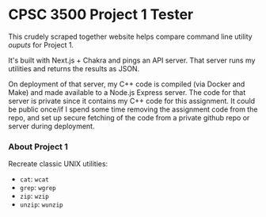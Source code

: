# CPSC 3500 Project 1 Tester

This crudely scraped together website helps compare command line utility _ouputs_ for Project 1.

It's built with Next.js + Chakra and pings an API server. That server runs my utilities and returns the results as JSON.

On deployment of that server, my C++ code is compiled (via Docker and Make) and made available to a Node.js Express server.
The code for that server is private since it contains my C++ code for this assignment. It could be public once/if I spend
some time removing the assignment code from the repo, and set up secure fetching
of the code from a private github repo or server during deployment.

### About Project 1

Recreate classic UNIX utilities:

- `cat`: `wcat`
- `grep`: `wgrep`
- `zip`: `wzip`
- `unzip`: `wunzip`
